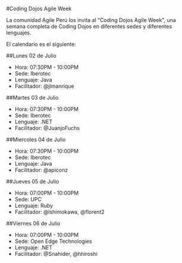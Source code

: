 #Coding Dojos Agile Week

La comunidad Agile Perú los invita al "Coding Dojos Agile Week", una semana completa de Coding Dojos en diferentes sedes y diferentes lenguajes.

El calendario es el siguiente:

##Lunes 02 de Julio
- Hora: 07:30PM - 10:00PM
- Sede: Iberotec
- Lenguaje: Java
- Facilitador: @jlmanrique

##Martes 03 de Julio
- Hora: 07:30PM - 10:00PM
- Sede: Iberotec
- Lenguaje: .NET
- Facilitador: @JuanjoFuchs

##Miercoles 04 de Julio
- Hora: 07:30PM - 10:00PM
- Sede: Iberotec
- Lenguaje: Java
- Facilitador: @apiconz

##Jueves 05 de Julio
- Hora: 07:00PM - 10:00PM
- Sede: UPC
- Lenguaje: Ruby
- Facilitador: @lshimokawa, @florent2

##Viernes 06 de Julio
- Hora: 07:00PM - 10:00PM
- Sede: Open Edge Technologies
- Lenguaje: .NET
- Facilitador: @Snahider, @hhiroshi